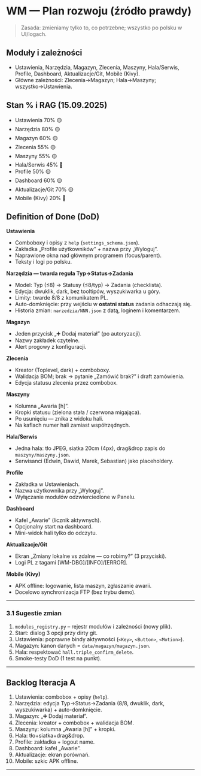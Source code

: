 # WM — Plan rozwoju (źródło prawdy)
> Zasada: zmieniamy tylko to, co potrzebne; wszystko po polsku w UI/logach.

## Moduły i zależności
- Ustawienia, Narzędzia, Magazyn, Zlecenia, Maszyny, Hala/Serwis, Profile, Dashboard, Aktualizacje/Git, Mobile (Kivy).
- Główne zależności: Zlecenia→Magazyn; Hala→Maszyny; wszystko→Ustawienia.

## Stan % i RAG (15.09.2025)
- Ustawienia 70% 🟡
- Narzędzia 80% 🟡
- Magazyn 60% 🟡
- Zlecenia 55% 🟡
- Maszyny 55% 🟡
- Hala/Serwis 45% 🔴
- Profile 50% 🟡
- Dashboard 60% 🟡
- Aktualizacje/Git 70% 🟡
- Mobile (Kivy) 20% 🔴

## Definition of Done (DoD)
**Ustawienia**
- Comboboxy i opisy z `help` (`settings_schema.json`).
- Zakładka „Profile użytkowników” + nazwa przy „Wyloguj”.
- Naprawione okna nad głównym programem (focus/parent).
- Teksty i logi po polsku.

**Narzędzia — twarda reguła Typ→Status→Zadania**
- Model: Typ (≤8) → Statusy (≤8/typ) → Zadania (checklista).
- Edycja: dwuklik, dark, bez tooltipów, wyszukiwarka u góry.
- Limity: twarde 8/8 z komunikatem PL.
- Auto-domknięcie: przy wejściu w **ostatni status** zadania odhaczają się.
- Historia zmian: `narzedzia/NNN.json` z datą, loginem i komentarzem.

**Magazyn**
- Jeden przycisk „➕ Dodaj materiał” (po autoryzacji).
- Nazwy zakładek czytelne.
- Alert progowy z konfiguracji.

**Zlecenia**
- Kreator (Toplevel, dark) + comboboxy.
- Walidacja BOM; brak → pytanie „Zamówić brak?” i draft zamówienia.
- Edycja statusu zlecenia przez combobox.

**Maszyny**
- Kolumna „Awaria [h]”.
- Kropki statusu (zielona stała / czerwona migająca).
- Po usunięciu — znika z widoku hali.
- Na kaflach numer hali zamiast współrzędnych.

**Hala/Serwis**
- Jedna hala: tło JPEG, siatka 20cm (4px), drag&drop zapis do `maszyny/maszyny.json`.
- Serwisanci (Edwin, Dawid, Marek, Sebastian) jako placeholdery.

**Profile**
- Zakładka w Ustawieniach.
- Nazwa użytkownika przy „Wyloguj”.
- Wyłączanie modułów odzwierciedlone w Panelu.

**Dashboard**
- Kafel „Awarie” (licznik aktywnych).
- Opcjonalny start na dashboard.
- Mini-widok hali tylko do odczytu.

**Aktualizacje/Git**
- Ekran „Zmiany lokalne vs zdalne — co robimy?” (3 przyciski).
- Logi PL z tagami [WM-DBG]/[INFO]/[ERROR].

**Mobile (Kivy)**
- APK offline: logowanie, lista maszyn, zgłaszanie awarii.
- Docelowo synchronizacja FTP (bez trybu demo).

---

### 3.1 Sugestie zmian
1. `modules_registry.py` – rejestr modułów i zależności (nowy plik).
2. Start: dialog 3 opcji przy dirty git.
3. Ustawienia: poprawne bindy aktywności (`<Key>`, `<Button>`, `<Motion>`).
4. Magazyn: kanon danych = `data/magazyn/magazyn.json`.
5. Hala: respektować `hall.triple_confirm_delete`.
6. Smoke-testy DoD (1 test na punkt).

---

## Backlog Iteracja A
1. Ustawienia: combobox + opisy (`help`).
2. Narzędzia: edycja Typ→Status→Zadania (8/8, dwuklik, dark, wyszukiwarka) + auto-domknięcie.
3. Magazyn: „➕ Dodaj materiał”.
4. Zlecenia: kreator + combobox + walidacja BOM.
5. Maszyny: kolumna „Awaria [h]” + kropki.
6. Hala: tło+siatka+drag&drop.
7. Profile: zakładka + logout name.
8. Dashboard: kafel „Awarie”.
9. Aktualizacje: ekran porównań.
10. Mobile: szkic APK offline.

---
